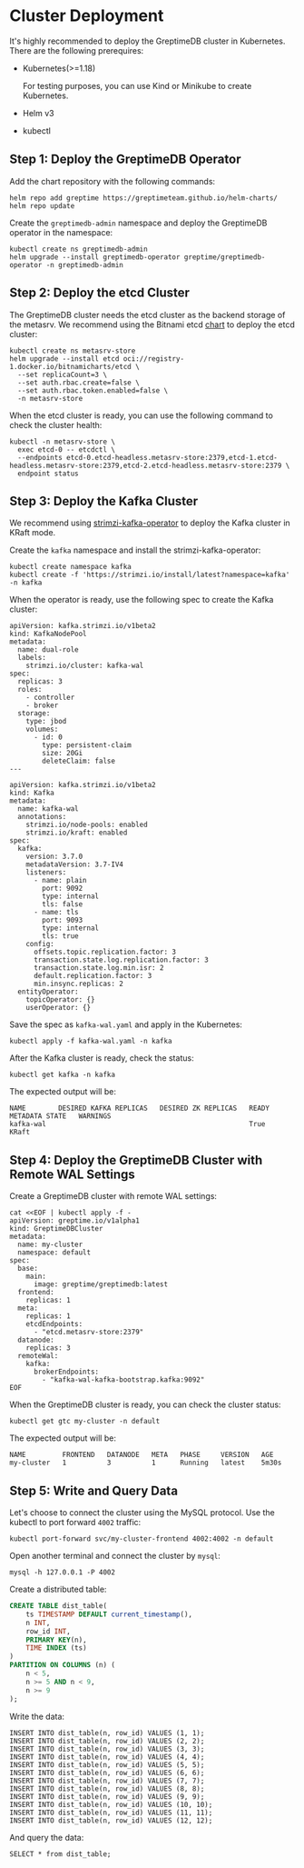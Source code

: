 # Cluster Deployment

It's highly recommended to deploy the GreptimeDB cluster in Kubernetes. There are the following prerequires:

- Kubernetes(>=1.18)

  For testing purposes, you can use Kind or Minikube to create Kubernetes.

- Helm v3
- kubectl

## Step 1: Deploy the GreptimeDB Operator

Add the chart repository with the following commands:

```
helm repo add greptime https://greptimeteam.github.io/helm-charts/
helm repo update
```

Create the `greptimedb-admin` namespace and deploy the GreptimeDB operator in the namespace:

```
kubectl create ns greptimedb-admin
helm upgrade --install greptimedb-operator greptime/greptimedb-operator -n greptimedb-admin
```

## Step 2: Deploy the etcd Cluster

The GreptimeDB cluster needs the etcd cluster as the backend storage of the metasrv. We recommend using the Bitnami etcd [chart](https://github.com/bitnami/charts/blob/main/bitnami/etcd/README.md) to deploy the etcd cluster:

``` 
kubectl create ns metasrv-store
helm upgrade --install etcd oci://registry-1.docker.io/bitnamicharts/etcd \
  --set replicaCount=3 \
  --set auth.rbac.create=false \
  --set auth.rbac.token.enabled=false \
  -n metasrv-store
```

When the etcd cluster is ready, you can use the following command to check the cluster health:

```
kubectl -n metasrv-store \
  exec etcd-0 -- etcdctl \
  --endpoints etcd-0.etcd-headless.metasrv-store:2379,etcd-1.etcd-headless.metasrv-store:2379,etcd-2.etcd-headless.metasrv-store:2379 \
  endpoint status
```

## Step 3: Deploy the Kafka Cluster

We recommend using [strimzi-kafka-operator](https://github.com/strimzi/strimzi-kafka-operator) to deploy the Kafka cluster in KRaft mode.

Create the `kafka` namespace and install the strimzi-kafka-operator:

```
kubectl create namespace kafka
kubectl create -f 'https://strimzi.io/install/latest?namespace=kafka' -n kafka
```

When the operator is ready, use the following spec to create the Kafka cluster:

```
apiVersion: kafka.strimzi.io/v1beta2
kind: KafkaNodePool
metadata:
  name: dual-role
  labels:
    strimzi.io/cluster: kafka-wal
spec:
  replicas: 3
  roles:
    - controller
    - broker
  storage:
    type: jbod
    volumes:
      - id: 0
        type: persistent-claim
        size: 20Gi
        deleteClaim: false
---

apiVersion: kafka.strimzi.io/v1beta2
kind: Kafka
metadata:
  name: kafka-wal
  annotations:
    strimzi.io/node-pools: enabled
    strimzi.io/kraft: enabled
spec:
  kafka:
    version: 3.7.0
    metadataVersion: 3.7-IV4
    listeners:
      - name: plain
        port: 9092
        type: internal
        tls: false
      - name: tls
        port: 9093
        type: internal
        tls: true
    config:
      offsets.topic.replication.factor: 3
      transaction.state.log.replication.factor: 3
      transaction.state.log.min.isr: 2
      default.replication.factor: 3
      min.insync.replicas: 2
  entityOperator:
    topicOperator: {}
    userOperator: {}
```

Save the spec as `kafka-wal.yaml` and apply in the Kubernetes:

```
kubectl apply -f kafka-wal.yaml -n kafka
```

After the Kafka cluster is ready, check the status:

```
kubectl get kafka -n kafka
```

The expected output will be:

```
NAME        DESIRED KAFKA REPLICAS   DESIRED ZK REPLICAS   READY   METADATA STATE   WARNINGS
kafka-wal                                                  True    KRaft
```

## Step 4: Deploy the GreptimeDB Cluster with Remote WAL Settings

Create a GreptimeDB cluster with remote WAL settings:

```
cat <<EOF | kubectl apply -f -
apiVersion: greptime.io/v1alpha1
kind: GreptimeDBCluster
metadata:
  name: my-cluster
  namespace: default
spec:
  base:
    main:
      image: greptime/greptimedb:latest
  frontend:
    replicas: 1
  meta:
    replicas: 1
    etcdEndpoints:
      - "etcd.metasrv-store:2379"
  datanode:
    replicas: 3
  remoteWal:
    kafka:
      brokerEndpoints:
        - "kafka-wal-kafka-bootstrap.kafka:9092"
EOF
```

When the GreptimeDB cluster is ready, you can check the cluster status:

```
kubectl get gtc my-cluster -n default
```

The expected output will be:

```
NAME         FRONTEND   DATANODE   META   PHASE     VERSION   AGE
my-cluster   1          3          1      Running   latest    5m30s
```

##  Step 5: Write and Query Data

Let's choose to connect the cluster using the MySQL protocol. Use the kubectl to port forward `4002` traffic:

```
kubectl port-forward svc/my-cluster-frontend 4002:4002 -n default
```

Open another terminal and connect the cluster by `mysql`:

```
mysql -h 127.0.0.1 -P 4002
```

Create a distributed table:

```sql
CREATE TABLE dist_table(
    ts TIMESTAMP DEFAULT current_timestamp(),
    n INT,
    row_id INT,
    PRIMARY KEY(n),
    TIME INDEX (ts)
)
PARTITION ON COLUMNS (n) (
    n < 5,
    n >= 5 AND n < 9,
    n >= 9
);
```

Write the data:

```
INSERT INTO dist_table(n, row_id) VALUES (1, 1);
INSERT INTO dist_table(n, row_id) VALUES (2, 2);
INSERT INTO dist_table(n, row_id) VALUES (3, 3);
INSERT INTO dist_table(n, row_id) VALUES (4, 4);
INSERT INTO dist_table(n, row_id) VALUES (5, 5);
INSERT INTO dist_table(n, row_id) VALUES (6, 6);
INSERT INTO dist_table(n, row_id) VALUES (7, 7);
INSERT INTO dist_table(n, row_id) VALUES (8, 8);
INSERT INTO dist_table(n, row_id) VALUES (9, 9);
INSERT INTO dist_table(n, row_id) VALUES (10, 10);
INSERT INTO dist_table(n, row_id) VALUES (11, 11);
INSERT INTO dist_table(n, row_id) VALUES (12, 12);
```

And query the data:

```
SELECT * from dist_table;
```
